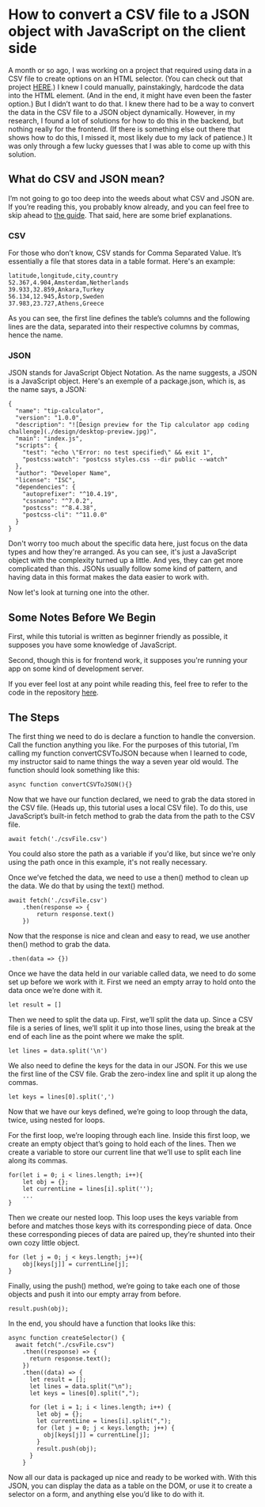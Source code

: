 # How to convert a CSV file to a JSON object with JavaScript on the client side

A month or so ago, I was working on a project that required using data in a CSV file to create options on an HTML selector. (You can check out that project [HERE](https://github.com/Holgermueller/courseraweatherapp).) I knew I could manually, painstakingly, hardcode the data into the HTML element. (And in the end, it might have even been the faster option.) But I didn’t want to do that. I knew there had to be a way to convert the data in the CSV file to a JSON object dynamically. However, in my research, I found a lot of solutions for how to do this in the backend, but nothing really for the frontend. (If there is something else out there that shows how to do this, I missed it, most likely due to my lack of patience.) It was only through a few lucky guesses that I was able to come up with this solution.

## What do CSV and JSON mean?

I’m not going to go too deep into the weeds about what CSV and JSON are. If you’re reading this, you probably know already, and you can feel free to skip ahead to [the guide](#the-steps). That said, here are some brief explanations.

### CSV

For those who don’t know, CSV stands for Comma Separated Value. It’s essentially a file that stores data in a table format. Here's an example:

```
latitude,longitude,city,country
52.367,4.904,Amsterdam,Netherlands
39.933,32.859,Ankara,Turkey
56.134,12.945,Åstorp,Sweden
37.983,23.727,Athens,Greece
```

As you can see, the first line defines the table’s columns and the following lines are the data, separated into their respective columns by commas, hence the name.

### JSON

JSON stands for JavaScript Object Notation. As the name suggests, a JSON is a JavaScript object. Here's an exemple of a package.json, which is, as the name says, a JSON:

```
{
  "name": "tip-calculator",
  "version": "1.0.0",
  "description": "![Design preview for the Tip calculator app coding challenge](./design/desktop-preview.jpg)",
  "main": "index.js",
  "scripts": {
    "test": "echo \"Error: no test specified\" && exit 1",
    "postcss:watch": "postcss styles.css --dir public --watch"
  },
  "author": "Developer Name",
  "license": "ISC",
  "dependencies": {
    "autoprefixer": "^10.4.19",
    "cssnano": "^7.0.2",
    "postcss": "^8.4.38",
    "postcss-cli": "^11.0.0"
  }
}
```

Don't worry too much about the specific data here, just focus on the data types and how they're arranged. As you can see, it's just a JavaScript object with the complexity turned up a little. And yes, they can get more complicated than this. JSONs usually follow some kind of pattern, and having data in this format makes the data easier to work with.

Now let's look at turning one into the other.

## Some Notes Before We Begin

First, while this tutorial is written as beginner friendly as possible, it supposes you have some knowledge of JavaScript.

Second, though this is for frontend work, it supposes you're running your app on some kind of development server.

If you ever feel lost at any point while reading this, feel free to refer to the code in the repository [here](https://github.com/Holgermueller/demo-code-files/blob/master/convert-csv-to-json/converter.js).

## The Steps

The first thing we need to do is declare a function to handle the conversion. Call the function anything you like. For the purposes of this tutorial, I’m calling my function convertCSVToJSON because when I learned to code, my instructor said to name things the way a seven year old would. The function should look something like this:

```
async function convertCSVToJSON(){}
```

Now that we have our function declared, we need to grab the data stored in the CSV file. (Heads up, this tutorial uses a local CSV file). To do this, use JavaScript’s built-in fetch method to grab the data from the path to the CSV file.

```
await fetch('./csvFile.csv')
```

You could also store the path as a variable if you'd like, but since we're only using the path once in this example, it's not really necessary.

Once we’ve fetched the data, we need to use a then() method to clean up the data. We do that by using the text() method.

```
await fetch('./csvFile.csv')
    .then(response => {
        return response.text()
    })
```

Now that the response is nice and clean and easy to read, we use another then() method to grab the data.

```
.then(data => {})
```

Once we have the data held in our variable called data, we need to do some set up before we work with it. First we need an empty array to hold onto the data once we’re done with it.

```
let result = []
```

Then we need to split the data up. First, we’ll split the data up. Since a CSV file is a series of lines, we’ll split it up into those lines, using the break at the end of each line as the point where we make the split.

```
let lines = data.split('\n')
```

We also need to define the keys for the data in our JSON. For this we use the first line of the CSV file. Grab the zero-index line and split it up along the commas.

```
let keys = lines[0].split(',')
```

Now that we have our keys defined, we’re going to loop through the data, twice, using nested for loops.

For the first loop, we’re looping through each line. Inside this first loop, we create an empty object that’s going to hold each of the lines. Then we create a variable to store our current line that we’ll use to split each line along its commas.

```
for(let i = 0; i < lines.length; i++){
    let obj = {};
    let currentLine = lines[i].split('');
    ...
}
```

Then we create our nested loop. This loop uses the keys variable from before and matches those keys with its corresponding piece of data. Once these corresponding pieces of data are paired up, they’re shunted into their own cozy little object.

```
for (let j = 0; j < keys.length; j++){
    obj[keys[j]] = currentLine[j];
}
```

Finally, using the push() method, we’re going to take each one of those objects and push it into our empty array from before.

```
result.push(obj);
```

In the end, you should have a function that looks like this:

```
async function createSelector() {
  await fetch("./csvFile.csv")
    .then((response) => {
      return response.text();
    })
    .then((data) => {
      let result = [];
      let lines = data.split("\n");
      let keys = lines[0].split(",");

      for (let i = 1; i < lines.length; i++) {
        let obj = {};
        let currentLine = lines[i].split(",");
        for (let j = 0; j < keys.length; j++) {
          obj[keys[j]] = currentLine[j];
        }
        result.push(obj);
      }
    }
```

Now all our data is packaged up nice and ready to be worked with. With this JSON, you can display the data as a table on the DOM, or use it to create a selector on a form, and anything else you’d like to do with it.
